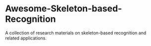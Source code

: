 # Awesome-Skeleton-based-Recognition
A collection of research materials on skeleton-based recognition and related applications.
